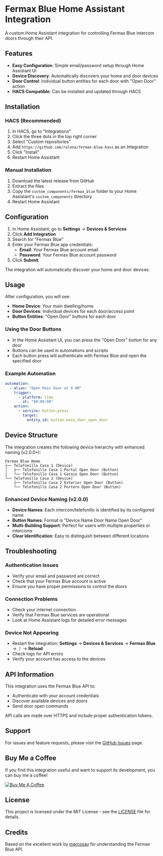 # Fermax Blue Home Assistant Integration

A custom Home Assistant integration for controlling Fermax Blue intercom doors through their API.

## Features

- **Easy Configuration**: Simple email/password setup through Home Assistant UI
- **Device Discovery**: Automatically discovers your home and door devices
- **Door Control**: Individual button entities for each door with "Open Door" action
- **HACS Compatible**: Can be installed and updated through HACS

## Installation

### HACS (Recommended)

1. In HACS, go to "Integrations"
2. Click the three dots in the top right corner
3. Select "Custom repositories"
4. Add `https://github.com/ralona/fermax-blue-hass` as an Integration
5. Click "Install"
6. Restart Home Assistant

### Manual Installation

1. Download the latest release from GitHub
2. Extract the files
3. Copy the `custom_components/fermax_blue` folder to your Home Assistant's `custom_components` directory
4. Restart Home Assistant

## Configuration

1. In Home Assistant, go to **Settings** → **Devices & Services**
2. Click **Add Integration**
3. Search for "Fermax Blue"
4. Enter your Fermax Blue app credentials:
   - **Email**: Your Fermax Blue account email
   - **Password**: Your Fermax Blue account password
5. Click **Submit**

The integration will automatically discover your home and door devices.

## Usage

After configuration, you will see:

- **Home Device**: Your main dwelling/home
- **Door Devices**: Individual devices for each door/access point
- **Button Entities**: "Open Door" buttons for each door

### Using the Door Buttons

- In the Home Assistant UI, you can press the "Open Door" button for any door
- Buttons can be used in automations and scripts
- Each button press will authenticate with Fermax Blue and open the specified door

### Example Automation

```yaml
automation:
  - alias: "Open Main Door at 8 AM"
    trigger:
      - platform: time
        at: "08:00:00"
    action:
      - service: button.press
        target:
          entity_id: button.main_door_open_door
```

## Device Structure

The integration creates the following device hierarchy with enhanced naming (v2.0.0+):

```
Fermax Blue Home
├── Telefonillo Casa 1 (Device)
│   ├── Telefonillo Casa 1 Portal Open Door (Button)
│   └── Telefonillo Casa 1 Garaje Open Door (Button)
└── Telefonillo Casa 2 (Device)
    ├── Telefonillo Casa 2 Exterior Open Door (Button)
    └── Telefonillo Casa 2 Portero Open Door (Button)
```

### Enhanced Device Naming (v2.0.0)

- **Device Names**: Each intercom/telefonillo is identified by its configured name
- **Button Names**: Format is "Device Name Door Name Open Door" 
- **Multi-Building Support**: Perfect for users with multiple properties or intercoms
- **Clear Identification**: Easy to distinguish between different locations

## Troubleshooting

### Authentication Issues

- Verify your email and password are correct
- Check that your Fermax Blue account is active
- Ensure you have proper permissions to control the doors

### Connection Problems

- Check your internet connection
- Verify that Fermax Blue services are operational
- Look at Home Assistant logs for detailed error messages

### Device Not Appearing

- Restart the integration: **Settings** → **Devices & Services** → **Fermax Blue** → **⋮** → **Reload**
- Check logs for API errors
- Verify your account has access to the devices

## API Information

This integration uses the Fermax Blue API to:
- Authenticate with your account credentials
- Discover available devices and doors
- Send door open commands

API calls are made over HTTPS and include proper authentication tokens.

## Support

For issues and feature requests, please visit the [GitHub Issues](https://github.com/ralona/fermax-blue-hass/issues) page.

## Buy Me a Coffee

If you find this integration useful and want to support its development, you can buy me a coffee!

[![Buy Me A Coffee](https://cdn.buymeacoffee.com/buttons/v2/default-yellow.png)](https://www.buymeacoffee.com/ralona)

## License

This project is licensed under the MIT License - see the [LICENSE](LICENSE) file for details.

## Credits

Based on the excellent work by [marcosav](https://github.com/marcosav/fermax-blue-intercom) for understanding the Fermax Blue API.